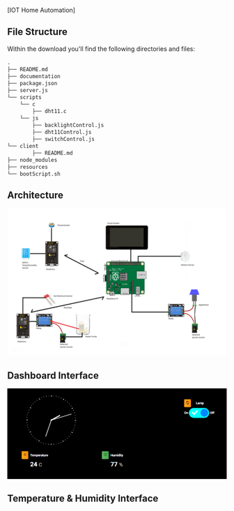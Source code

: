 [IOT Home Automation]



## File Structure

Within the download you'll find the following directories and files:

```
.
├── README.md
├── documentation
├── package.json
├── server.js
└── scripts
    └── c
        ├── dht11.c
    └── js
        ├── backlightControl.js
        ├── dht11Control.js
        ├── switchControl.js
└── client
        ├── README.md
├── node_modules
├── resources
└── bootScript.sh

```

## Architecture
![alt text](./resources/Architecture.png)

## Dashboard Interface
![alt text](./resources/Main.png)

## Temperature & Humidity Interface